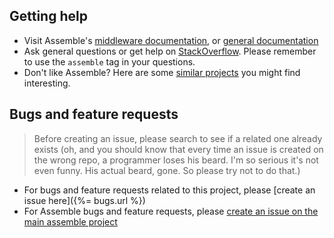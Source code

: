 ## Getting help

* Visit Assemble's [middleware documentation](http://assemble.io/middleware/), or [general documentation](http://assemble.io/)
* Ask general questions or get help on [StackOverflow](http://stackoverflow.com/questions/tagged/assemble). Please remember to use the `assemble` tag in your questions.
* Don't like Assemble? Here are some [similar projects](https://www.youtube.com/watch?v=iRgPaB7pWA4) you might find interesting.

## Bugs and feature requests

> Before creating an issue, please search to see if a related one already exists (oh, and you should know that every time an issue is created on the wrong repo, a programmer loses his beard. I'm so serious it's not even funny. His actual beard, gone. So please try not to do that.)

* For bugs and feature requests related to this project, please [create an issue here]({%= bugs.url %})
* For Assemble bugs and feature requests, please [create an issue on the main assemble project](https://github.com/assemble/assemble/issues)